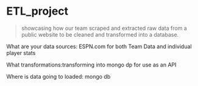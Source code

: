 # ETL_project
>showcasing how our team scraped and extracted raw data from a public website to be cleaned and transformed into a database.

What are your data sources: 
ESPN.com for both Team Data and individual player stats

What transformations:transforming into mongo dp for use as an API

Where is data going to loaded: mongo db
